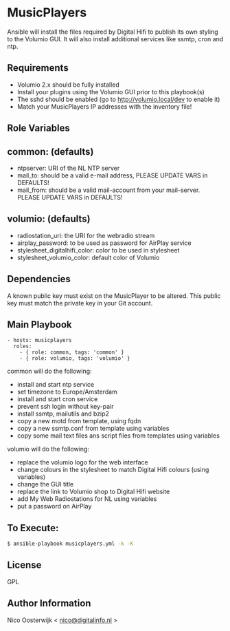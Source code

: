 MusicPlayers
============

Ansible will install the files required by Digital Hifi to publish its own styling to the Volumio GUI. It will also install additional services like ssmtp, cron and ntp. 

Requirements
------------
- Volumio 2.x should be fully installed
- Install your plugins using the Volumio GUI prior to this playbook(s)
- The sshd should be enabled (go to http://volumio.local/dev to enable it)
- Match your MusicPlayers IP addresses with the inventory file!

Role Variables
--------------

common: (defaults)
-------
- ntpserver: URI of the NL NTP server
- mail_to: should be a valid e-mail address, PLEASE UPDATE VARS in DEFAULTS! 
- mail_from: should be a valid mail-account from your mail-server. PLEASE UPDATE VARS in DEFAULTS!

volumio: (defaults)
--------
- radiostation_uri: the URI for the webradio stream
- airplay_password: to be used as password for AirPlay service
- stylesheet_digitalhifi_color: color to be used in stylesheet
- stylesheet_volumio_color: default color of Volumio


Dependencies
------------

A known public key must exist on the MusicPlayer to be altered. This public key must match the private key in your Git account.

Main Playbook
-------------

    - hosts: musicplayers
      roles:
        - { role: common, tags: 'common' }
        - { role: volumio, tags: 'volumio' }

common will do the following:
- install and start ntp service
- set timezone to Europe/Amsterdam
- install and start cron service
- prevent ssh login without key-pair
- install ssmtp, mailutils and bzip2
- copy a new motd from template, using fqdn
- copy a new ssmtp.conf from template using variables
- copy some mail text files ans script files from templates using variables

volumio will do the following:
- replace the volumio logo for the web interface
- change colours in the stylesheet to match Digital Hifi colours (using variables)
- change the GUI title
- replace the link to Volumio shop to Digital Hifi website
- add My Web Radiostations for NL using variables
- put a password on AirPlay

To Execute:
-----------
```sh
$ ansible-playbook musicplayers.yml -k -K
```


License
-------

GPL

Author Information
------------------

Nico Oosterwijk < nico@digitalinfo.nl >

